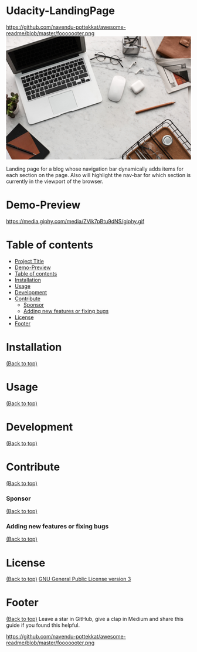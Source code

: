 # Udacity-LandingPage

https://github.com/navendu-pottekkat/awesome-readme/blob/master/fooooooter.png
<img src="images/readmeheader.jpg">

<!-- Describe your project in brief -->
Landing page for a blog whose navigation bar dynamically adds items for each section on the page. Also will highlight the nav-bar for which section is currently in the viewport of the browser.

# Demo-Preview

<!-- Add a demo for your project -->
https://media.giphy.com/media/ZVik7pBtu9dNS/giphy.gif

# Table of contents

- [Project Title](#project-title)
- [Demo-Preview](#demo-preview)
- [Table of contents](#table-of-contents)
- [Installation](#installation)
- [Usage](#usage)
- [Development](#development)
- [Contribute](#contribute)
    - [Sponsor](#sponsor)
    - [Adding new features or fixing bugs](#adding-new-features-or-fixing-bugs)
- [License](#license)
- [Footer](#footer)

# Installation
[(Back to top)](#table-of-contents)

# Usage
[(Back to top)](#table-of-contents)

# Development
[(Back to top)](#table-of-contents)

# Contribute
[(Back to top)](#table-of-contents)

### Sponsor
[(Back to top)](#table-of-contents)

### Adding new features or fixing bugs
[(Back to top)](#table-of-contents)

# License
[(Back to top)](#table-of-contents)
[GNU General Public License version 3](https://opensource.org/licenses/GPL-3.0)

# Footer
[(Back to top)](#table-of-contents)
Leave a star in GitHub, give a clap in Medium and share this guide if you found this helpful.

https://github.com/navendu-pottekkat/awesome-readme/blob/master/fooooooter.png
